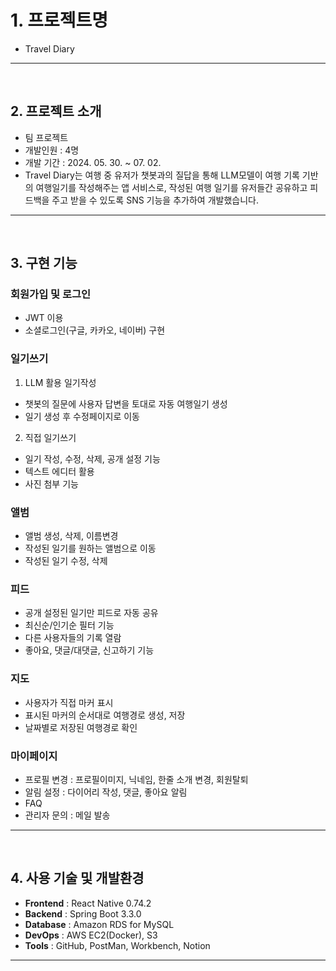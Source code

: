 # 1. 프로젝트명 
- Travel Diary

---
<br/>

## 2. 프로젝트 소개
- 팀 프로젝트
- 개발인원 : 4명
- 개발 기간 : 2024. 05. 30. ~ 07. 02.
- Travel Diary는 여행 중 유저가 챗봇과의 질답을 통해 LLM모델이 여행 기록 기반의 여행일기를 작성해주는 앱 서비스로, 작성된 여행 일기를 유저들간 공유하고 피드백을 주고 받을 수 있도록 SNS 기능을 추가하여 개발했습니다. 

---
<br/>

## 3. 구현 기능

### 회원가입 및 로그인
- JWT 이용
- 소셜로그인(구글, 카카오, 네이버) 구현

### 일기쓰기
1. LLM 활용 일기작성
- 챗봇의 질문에 사용자 답변을 토대로 자동 여행일기 생성
- 일기 생성 후 수정페이지로 이동

2. 직접 일기쓰기
- 일기 작성, 수정, 삭제, 공개 설정 기능
- 텍스트 에디터 활용
- 사진 첨부 기능

### 앨범
- 앨범 생성, 삭제, 이름변경
- 작성된 일기를 원하는 앨범으로 이동
- 작성된 일기 수정, 삭제

### 피드
- 공개 설정된 일기만 피드로 자동 공유
- 최신순/인기순 필터 기능
- 다른 사용자들의 기록 열람
- 좋아요, 댓글/대댓글, 신고하기 기능

### 지도
- 사용자가 직접 마커 표시
- 표시된 마커의 순서대로 여행경로 생성, 저장
- 날짜별로 저장된 여행경로 확인

### 마이페이지
- 프로필 변경 : 프로필이미지, 닉네임, 한줄 소개 변경, 회원탈퇴
- 알림 설정 : 다이어리 작성, 댓글, 좋아요 알림
- FAQ
- 관리자 문의 : 메일 발송

---
<br/>

## 4. 사용 기술 및 개발환경

- **Frontend** : React Native 0.74.2
- **Backend** : Spring Boot 3.3.0
- **Database** : Amazon RDS for MySQL
- **DevOps** : AWS EC2(Docker), S3
- **Tools** : GitHub, PostMan, Workbench, Notion


---


